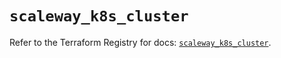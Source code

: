 # `scaleway_k8s_cluster`

Refer to the Terraform Registry for docs: [`scaleway_k8s_cluster`](https://registry.terraform.io/providers/scaleway/scaleway/2.57.0/docs/resources/k8s_cluster).
